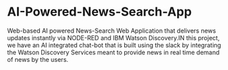 # AI-Powered-News-Search-App

Web-based AI powered News-Search Web Application that delivers news updates instantly via NODE-RED and IBM Watson Discovery.IN this project, we have an AI integrated chat-bot that is built using the slack  by integrating the Watson Discovery Services meant to provide news in real time demand of news by the users.
